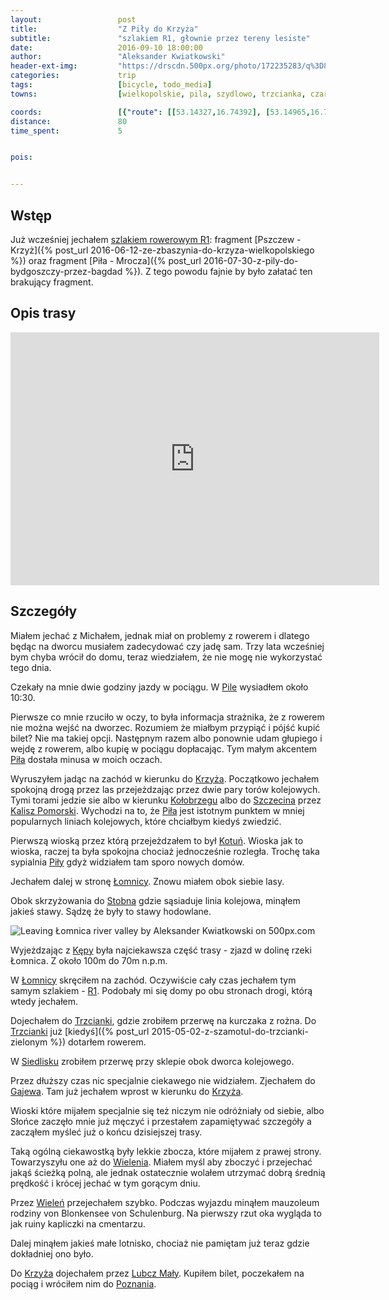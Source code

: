 ```yaml
---
layout:                 post
title:                  "Z Piły do Krzyża"
subtitle:               "szlakiem R1, głownie przez tereny lesiste"
date:                   2016-09-10 18:00:00
author:                 "Aleksander Kwiatkowski"
header-ext-img:         "https://drscdn.500px.org/photo/172235283/q%3D80_m%3D2000/122dd7657020136b9660dc61256b9bc4"
categories:             trip
tags:                   [bicycle, todo_media]
towns:                  [wielkopolskie, pila, szydlowo, trzcianka, czarnkow, wielen, krzyz_wielkopolski]

coords:                 [{"route": [[53.14327,16.74392], [53.14965,16.72058], [53.13524,16.70230], [53.12602,16.63560], [53.11057,16.63003], [53.12453,16.56067], [53.11479,16.55115], [53.11613,16.53896], [53.09902,16.53518], [53.09325,16.49330], [53.07443,16.47871], [53.05974,16.48034], [53.05386,16.46858], [53.04034,16.46188], [53.04039,16.45141], [53.01824,16.40747], [53.00983,16.39751], [52.98803,16.39236], [52.96994,16.41974], [52.95490,16.41519], [52.92950,16.44815], [52.91910,16.45639], [52.90683,16.39725], [52.90114,16.37013], [52.89922,16.31975], [52.90373,16.24816], [52.91077,16.19890], [52.90549,16.17967], [52.90191,16.10457], [52.91361,16.05728], [52.89617,16.03805], [52.87965,16.01410], [52.87732,16.01865]], "type": "bicycle"}]
distance:               80
time_spent:             5


pois:


---
```


[wiki-r1]: https://pl.wikipedia.org/wiki/Szlak_rowerowy_R1
[wiki-kotun]: https://pl.wikipedia.org/wiki/Kotu%C5%84_(wojew%C3%B3dztwo_wielkopolskie)
[wiki-lomnica]: https://pl.wikipedia.org/wiki/%C5%81omnica_(wie%C5%9B_w_powiecie_czarnkowsko-trzcianeckim)
[wiki-stobno]: https://pl.wikipedia.org/wiki/Stobno_(wie%C5%9B_w_powiecie_czarnkowsko-trzcianeckim)
[wiki-pila]: https://pl.wikipedia.org/wiki/Pi%C5%82a_(miasto)
[wiki-krzyz]: https://pl.wikipedia.org/wiki/Krzy%C5%BC_Wielkopolski
[wiki-kolobrzeg]: https://pl.wikipedia.org/wiki/Ko%C5%82obrzeg
[wiki-szczecin]: https://pl.wikipedia.org/wiki/Szczecin
[wiki-kalisz-pomorski]: https://pl.wikipedia.org/wiki/Kalisz_Pomorski

Wstęp
-----

Już wcześniej jechałem [szlakiem rowerowym R1][wiki-r1]:
fragment [Pszczew - Krzyż]({% post_url 2016-06-12-ze-zbaszynia-do-krzyza-wielkopolskiego %})
oraz fragment [Piła - Mrocza]({% post_url 2016-07-30-z-pily-do-bydgoszczy-przez-bagdad %}).
Z tego powodu fajnie by było załatać ten brakujący fragment.

Opis trasy
----------

<iframe height='405' width='590' frameborder='0' allowtransparency='true' scrolling='no' src='https://www.strava.com/activities/707229346/embed/b384a30989ed65d542987042adfe2bab08931724'></iframe>

Szczegóły
---------

Miałem jechać z Michałem, jednak miał on problemy z rowerem i dlatego będąc na dworcu
musiałem zadecydować czy jadę sam. Trzy lata wcześniej bym chyba wrócił do domu,
teraz wiedziałem, że nie mogę nie wykorzystać tego dnia.

Czekały na mnie dwie godziny jazdy w pociągu. W [Pile][wiki-pila] wysiadłem
około 10:30.



Pierwsze co mnie rzuciło w oczy, to była informacja strażnika, że z rowerem nie można wejść
na dworzec. Rozumiem że miałbym przypiąć i pójść kupić bilet? Nie ma takiej opcji.
Następnym razem albo ponownie udam głupiego i wejdę z rowerem, albo kupię w pociągu
dopłacając. Tym małym akcentem [Piła][wiki-pila] dostała minusa w moich oczach.

Wyruszyłem jadąc na zachód w kierunku do [Krzyża][wiki-krzyz]. Początkowo jechałem
spokojną drogą przez las przejeżdzając przez dwie pary torów kolejowych.
Tymi torami jedzie sie albo w kierunku [Kołobrzegu][wiki-kolobrzeg] albo do
[Szczecina][wiki-szczecin] przez [Kalisz Pomorski][wiki-kalisz-pomorski].
Wychodzi na to, że [Piła][wiki-pila] jest istotnym punktem w mniej popularnych
liniach kolejowych, które chciałbym kiedyś zwiedzić.



Pierwszą wioską przez którą przejeżdzałem to był [Kotuń][wiki-kotun].
Wioska jak to wioska, raczej ta była spokojna chociaż jednocześnie rozległa.
Trochę taka
sypialnia [Piły][wiki-pila] gdyż widziałem tam sporo nowych domów.

Jechałem dalej w stronę [Łomnicy][wiki-lomnica]. Znowu miałem obok siebie lasy.

Obok skrzyżowania do [Stobna][wiki-stobno] gdzie sąsiaduje linia kolejowa,
minąłem jakieś stawy. Sądzę że były to stawy hodowlane.

<div class='pixels-photo'>
  <p>
    <img src='https://drscdn.500px.org/photo/172234947/m%3D900/3d67378a682417b6b7f9485e0c5bc0a7' alt='Leaving Łomnica river valley by Aleksander Kwiatkowski on 500px.com'>
  </p>
  <a href='https://500px.com/photo/172234947/leaving-%C5%81omnica-river-valley-by-aleksander-kwiatkowski' alt='Leaving Łomnica river valley by Aleksander Kwiatkowski on 500px.com'></a>
</div>
<script type='text/javascript' src='https://500px.com/embed.js'></script>

[wiki-kepa]: https://pl.wikipedia.org/wiki/K%C4%99pa_(powiat_czarnkowsko-trzcianecki)
[wiki-trzcianka]: https://pl.wikipedia.org/wiki/Trzcianka
[wiki-siedlisko]: https://pl.wikipedia.org/wiki/Siedlisko_(wojew%C3%B3dztwo_wielkopolskie)
[wiki-gajewo]: https://pl.wikipedia.org/wiki/Gajewo_(powiat_czarnkowsko-trzcianecki)
[wiki-wielen]: https://pl.wikipedia.org/wiki/Wiele%C5%84
[wiki-lubcz-maly]: https://pl.wikipedia.org/wiki/Lubcz_Ma%C5%82y
[wiki-poznan]: https://pl.wikipedia.org/wiki/Pozna%C5%84

Wyjeżdzając z [Kępy][wiki-kepa] była najciekawsza część trasy - zjazd
w dolinę rzeki Łomnica. Z około 100m do 70m n.p.m.

W [Łomnicy][wiki-lomnica] skręciłem na zachód. Oczywiście cały czas jechałem
tym samym szlakiem - [R1][wiki-r1]. Podobały mi się domy po obu stronach drogi,
którą wtedy jechałem.

Dojechałem do [Trzcianki][wiki-trzcianka], gdzie zrobiłem przerwę na kurczaka z
rożna. Do [Trzcianki][wiki-trzcianka] już
[kiedyś]({% post_url 2015-05-02-z-szamotul-do-trzcianki-zielonym %})
dotarłem rowerem.

W [Siedlisku][wiki-siedlisko] zrobiłem przerwę przy sklepie obok dworca kolejowego.

Przez dłuższy czas nic specjalnie ciekawego nie widziałem.
Zjechałem do [Gajewa][wiki-gajewo]. Tam już jechałem wprost w kierunku do
[Krzyża][wiki-krzyz].

Wioski które mijałem specjalnie się też niczym nie odróżniały
od siebie, albo Słońce
zaczęło mnie już męczyć i przestałem zapamiętywać szczegóły a zacząłem
myśleć już o
końcu dzisiejszej trasy.

Taką ogólną ciekawostką były lekkie zbocza,
które mijałem z prawej strony. Towarzyszyłu one aż do [Wielenia][wiki-wielen].
Miałem myśl aby zboczyć i przejechać jakąś ścieżką polną, ale jednak
ostatecznie wolałem utrzymać dobrą średnią prędkość i krócej jechać w tym
gorącym dniu.

Przez [Wieleń][wiki-wielen] przejechałem szybko. Podczas wyjazdu minąłem
mauzoleum rodziny von Blonkensee von Schulenburg. Na pierwszy rzut oka
wygląda to jak ruiny kapliczki na cmentarzu.

Dalej minąłem jakieś małe lotnisko, chociaż nie pamiętam już teraz gdzie
dokładniej ono było.

Do [Krzyża][wiki-krzyz] dojechałem przez [Lubcz Mały][wiki-lubcz-maly].
Kupiłem bilet, poczekałem na pociąg i wróciłem nim do [Poznania][wiki-poznan].
